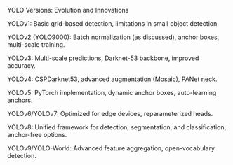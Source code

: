 YOLO Versions: Evolution and Innovations

YOLOv1: Basic grid-based detection, limitations in small object detection.

YOLOv2 (YOLO9000): Batch normalization (as discussed), anchor boxes, multi-scale training.
  
YOLOv3: Multi-scale predictions, Darknet-53 backbone, improved accuracy.

YOLOv4: CSPDarknet53, advanced augmentation (Mosaic), PANet neck.

YOLOv5: PyTorch implementation, dynamic anchor boxes, auto-learning anchors.

YOLOv6/YOLOv7: Optimized for edge devices, reparameterized heads.

YOLOv8: Unified framework for detection, segmentation, and classification; anchor-free options.

YOLOv9/YOLO-World: Advanced feature aggregation, open-vocabulary detection.
